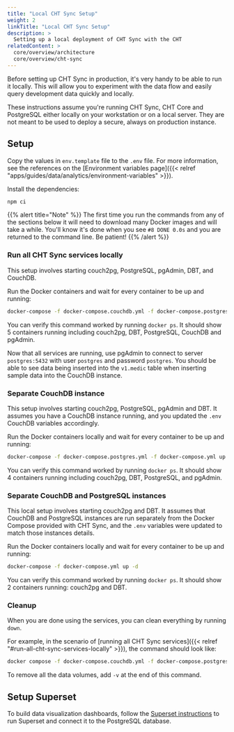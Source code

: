 ```yaml
---
title: "Local CHT Sync Setup"
weight: 2
linkTitle: "Local CHT Sync Setup"
description: >
  Setting up a local deployment of CHT Sync with the CHT
relatedContent: >
  core/overview/architecture
  core/overview/cht-sync
---
```


Before setting up CHT Sync in production, it's very handy to be able to run it locally. This will allow you to experiment with the data flow and easily query development data quickly and locally. 

These instructions assume you're running CHT Sync, CHT Core and PostgreSQL either locally on your workstation or on a local server. They are not meant to be used to deploy a secure, always on production instance.

## Setup

Copy the values in `env.template` file to the `.env` file. For more information, see the references on the [Environment variables page]({{< relref "apps/guides/data/analytics/environment-variables" >}}).

Install the dependencies:
```sh
npm ci
```

{{% alert title="Note" %}}
The first time you run the commands from any of the sections below it will need to download many Docker images and will take a while. You'll know it's done when you see `#8 DONE 0.0s` and you are returned to the command line. Be patient!
{{% /alert %}}

### Run all CHT Sync services locally
This setup involves starting couch2pg, PostgreSQL, pgAdmin, DBT, and CouchDB.

Run the Docker containers and wait for every container to be up and running:
```sh
docker-compose -f docker-compose.couchdb.yml -f docker-compose.postgres.yml -f docker-compose.yml up -d
```

You can verify this command worked by running `docker ps`. It should show 5 containers running including couch2pg, DBT, PostgreSQL, CouchDB and pgAdmin.

Now that all services are running, use pgAdmin to connect to server `postgres:5432` with user `postgres` and password `postgres`. You should be able to see data being inserted into the `v1.medic` table when inserting sample data into the CouchDB instance.

### Separate CouchDB instance 
This setup involves starting couch2pg, PostgreSQL, pgAdmin and DBT. It assumes you have a CouchDB instance running, and you updated the `.env` CouchDB variables accordingly.

Run the Docker containers locally and wait for every container to be up and running:
```sh
docker-compose -f docker-compose.postgres.yml -f docker-compose.yml up -d
```

You can verify this command worked by running `docker ps`. It should show 4 containers running including couch2pg, DBT, PostgreSQL, and pgAdmin.

### Separate CouchDB and PostgreSQL instances
This local setup involves starting couch2pg and DBT. It assumes that CouchDB and PostgreSQL instances are run separately from the Docker Compose provided with CHT Sync, and the `.env` variables were updated to match those instances details.

Run the Docker containers locally and wait for every container to be up and running:
```sh
docker-compose -f docker-compose.yml up -d
```

You can verify this command worked by running `docker ps`. It should show 2 containers running: couch2pg and DBT.

### Cleanup
When you are done using the services, you can clean everything by running `down`.

For example, in the scenario of [running all CHT Sync services]({{< relref "#run-all-cht-sync-services-locally" >}}), the command should look like:

```sh
docker compose -f docker-compose.couchdb.yml -f docker-compose.postgres.yml -f docker-compose.yml down
```

To remove all the data volumes, add `-v` at the end of this command.

## Setup Superset
To build data visualization dashboards, follow the [Superset instructions](https://superset.apache.org/docs/installation/installing-superset-using-docker-compose/) to run Superset and connect it to the PostgreSQL database.
